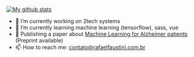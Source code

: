 [![My github stats](https://github-readme-stats.vercel.app/api?username=rafaelfaustini&title_color=ff1744&icon_color=f05545&text_color=fff&bg_color=424242&show_icons=true)](https://github.com/anuraghazra/github-readme-stats)

- 🔭 I’m currently working on 2tech systems
- 🌱 I’m currently learning machine learning (tensorflow), sass, vue
- 📄 Publishing a paper about [Machine Learning for Alzheimer patients](https://arxiv.org/abs/2012.12987) (Preprint available)
- 📫 How to reach me: contato@rafaelfaustini.com.br
